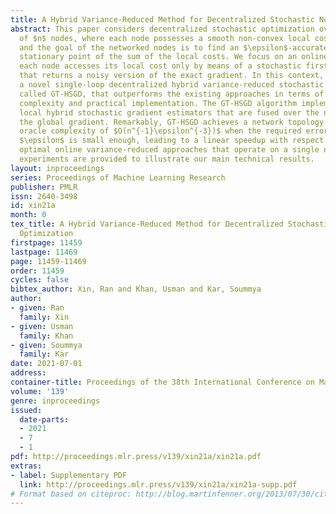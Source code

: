 ```yaml
---
title: A Hybrid Variance-Reduced Method for Decentralized Stochastic Non-Convex Optimization
abstract: This paper considers decentralized stochastic optimization over a network
  of $n$ nodes, where each node possesses a smooth non-convex local cost function
  and the goal of the networked nodes is to find an $\epsilon$-accurate first-order
  stationary point of the sum of the local costs. We focus on an online setting, where
  each node accesses its local cost only by means of a stochastic first-order oracle
  that returns a noisy version of the exact gradient. In this context, we propose
  a novel single-loop decentralized hybrid variance-reduced stochastic gradient method,
  called GT-HSGD, that outperforms the existing approaches in terms of both the oracle
  complexity and practical implementation. The GT-HSGD algorithm implements specialized
  local hybrid stochastic gradient estimators that are fused over the network to track
  the global gradient. Remarkably, GT-HSGD achieves a network topology-independent
  oracle complexity of $O(n^{-1}\epsilon^{-3})$ when the required error tolerance
  $\epsilon$ is small enough, leading to a linear speedup with respect to the centralized
  optimal online variance-reduced approaches that operate on a single node. Numerical
  experiments are provided to illustrate our main technical results.
layout: inproceedings
series: Proceedings of Machine Learning Research
publisher: PMLR
issn: 2640-3498
id: xin21a
month: 0
tex_title: A Hybrid Variance-Reduced Method for Decentralized Stochastic Non-Convex
  Optimization
firstpage: 11459
lastpage: 11469
page: 11459-11469
order: 11459
cycles: false
bibtex_author: Xin, Ran and Khan, Usman and Kar, Soummya
author:
- given: Ran
  family: Xin
- given: Usman
  family: Khan
- given: Soummya
  family: Kar
date: 2021-07-01
address:
container-title: Proceedings of the 38th International Conference on Machine Learning
volume: '139'
genre: inproceedings
issued:
  date-parts:
  - 2021
  - 7
  - 1
pdf: http://proceedings.mlr.press/v139/xin21a/xin21a.pdf
extras:
- label: Supplementary PDF
  link: http://proceedings.mlr.press/v139/xin21a/xin21a-supp.pdf
# Format based on citeproc: http://blog.martinfenner.org/2013/07/30/citeproc-yaml-for-bibliographies/
---
```

